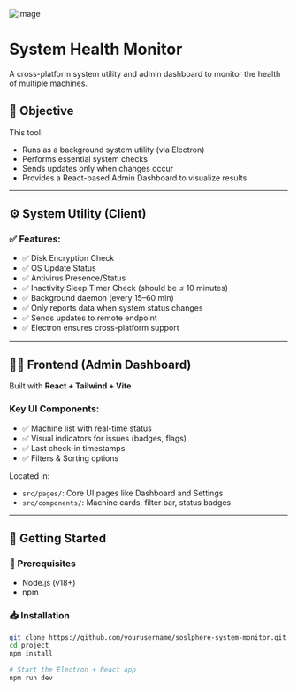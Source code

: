 ![image](https://github.com/user-attachments/assets/9654f081-f786-4d08-87dd-8a24dfa429e9)

# System Health Monitor

A cross-platform system utility and admin dashboard to monitor the health of multiple machines.

## 🎯 Objective

This tool:
- Runs as a background system utility (via Electron)
- Performs essential system checks
- Sends updates only when changes occur
- Provides a React-based Admin Dashboard to visualize results

---

## ⚙️ System Utility (Client)

### ✅ Features:
- ✅ Disk Encryption Check
- ✅ OS Update Status
- ✅ Antivirus Presence/Status
- ✅ Inactivity Sleep Timer Check (should be ≤ 10 minutes)
- ✅ Background daemon (every 15–60 min)
- ✅ Only reports data when system status changes
- ✅ Sends updates to remote endpoint
- ✅ Electron ensures cross-platform support

---

## 🧑‍💻 Frontend (Admin Dashboard)

Built with **React + Tailwind + Vite**

### Key UI Components:
- ✅ Machine list with real-time status
- ✅ Visual indicators for issues (badges, flags)
- ✅ Last check-in timestamps
- ✅ Filters & Sorting options

Located in:
- `src/pages/`: Core UI pages like Dashboard and Settings
- `src/components/`: Machine cards, filter bar, status badges

---

## 🚀 Getting Started

### 🔧 Prerequisites

- Node.js (v18+)
- npm

### 📥 Installation

```bash
git clone https://github.com/yourusername/soslphere-system-monitor.git
cd project
npm install

# Start the Electron + React app
npm run dev

